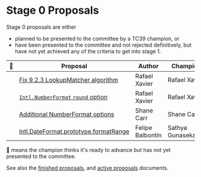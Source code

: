 # Stage 0 Proposals

Stage 0 proposals are either

* planned to be presented to the committee by a TC39 champion, or
* have been presented to the committee and not rejected definitively, but have not yet achieved any of the criteria to get into stage 1.

| :rocket: | Proposal                                                             | Author           | Champion           |
| -------- | -------------------------------------------------------------------- | ---------------- | ------------------ |
|          | [Fix 9.2.3 LookupMatcher algorithm][]                                | Rafael Xavier    | Rafael Xavier      |
|          | [`Intl.NumberFormat` `round` option][intl.numberformat round option] | Rafael Xavier    | Rafael Xavier      |
|          | [Additional NumberFormat options][numberformat options]              | Shane Carr       | Shane Carr         |
|          | [Intl.DateFormat.prototype.formatRange][formatrange]                 | Felipe Balbontín | Sathya Gunasekaran |

🚀 means the champion thinks it's ready to advance but has not yet presented to the committee.

See also the [finished proposals](finished-proposals.md), and [active proposals](README.md) documents.

[fix 9.2.3 lookupmatcher algorithm]: https://github.com/rxaviers/ecma402-fix-lookup-matcher
[intl.numberformat round option]: https://github.com/rxaviers/ecma402-number-format-round-option
[numberformat options]: https://github.com/sffc/proposal-unified-intl-numberformat
[formatrange]: https://github.com/fabalbon/proposal-intl-DateTimeFormat-formatRange
